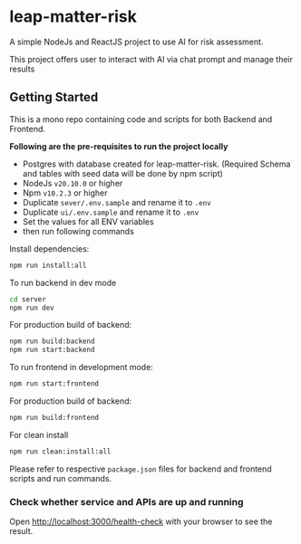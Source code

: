 # leap-matter-risk

A simple NodeJs and ReactJS project to use AI for risk assessment.

This project offers user to interact with AI via chat prompt and manage their results

## Getting Started

This is a mono repo containing code and scripts for both Backend and Frontend.

<b>Following are the pre-requisites to run the project locally </b>

- Postgres with database created for leap-matter-risk. (Required Schema and tables with seed data will be done by npm script)
- NodeJs `v20.10.0` or higher
- Npm `v10.2.3` or higher
- Duplicate `sever/.env.sample` and rename it to `.env`
- Duplicate `ui/.env.sample` and rename it to `.env`
- Set the values for all ENV variables
- then run following commands

Install dependencies:

```bash
npm run install:all
```

To run backend in dev mode

```bash
cd server
npm run dev
```

For production build of backend:

```bash
npm run build:backend
npm run start:backend
```

To run frontend in development mode:

```bash
npm run start:frontend
```

For production build of backend:

```bash
npm run build:frontend
```

For clean install

```bash
npm run clean:install:all
```

Please refer to respective `package.json` files for backend and frontend scripts and run commands.

### Check whether service and APIs are up and running

Open [http://localhost:3000/health-check](http://localhost:3000/health-check) with your browser to see the result. <br/>
